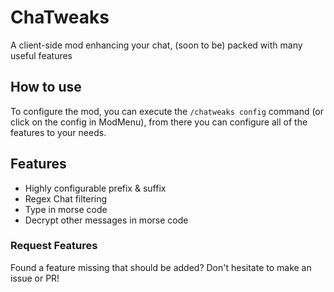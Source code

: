 # ChaTweaks
A client-side mod enhancing your chat, (soon to be) packed with many useful features

## How to use
To configure the mod, you can execute the `/chatweaks config` command (or click on the config in ModMenu), from there you can configure all of the features to your needs.

## Features
- Highly configurable prefix & suffix
- Regex Chat filtering
- Type in morse code
- Decrypt other messages in morse code

### Request Features
Found a feature missing that should be added? Don't hesitate to make an issue or PR!
